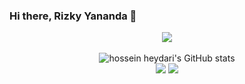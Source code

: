 ### Hi there, Rizky Yananda 👋
<p align="center"><img src="https://www.codewars.com/users/rizky06yananda/badges/large"/><br /><br />
  <img src="https://github-readme-stats.vercel.app/api?username=rizky06yananda&show_icons=true&include_all_commits=true&theme=monokai" alt="hossein heydari's GitHub stats" /><br />
  <img src="https://github-readme-streak-stats.herokuapp.com/?user=rizky06yananda&theme=monokai"/>
  <img src="https://github-readme-stats.vercel.app/api/top-langs/?username=rizky06yananda&layout=compact&theme=monokai&langs_count=12"/><br />
</p>

<!--
**rizky06yananda/rizky06yananda** is a ✨ _special_ ✨ repository because its `README.md` (this file) appears on your GitHub profile.

Here are some ideas to get you started:

- 🔭 I’m currently working on ...
- 🌱 I’m currently learning ...
- 👯 I’m looking to collaborate on ...
- 🤔 I’m looking for help with ...
- 💬 Ask me about ...
- 📫 How to reach me: ...
- 😄 Pronouns: ...
- ⚡ Fun fact: ...
-->
